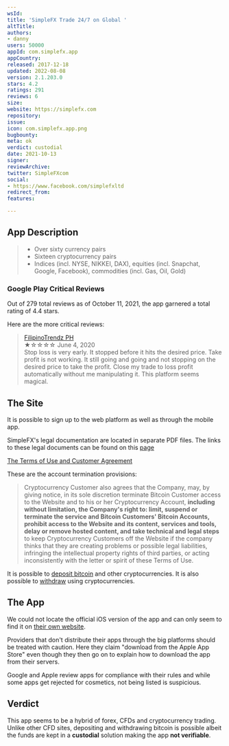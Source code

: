 ```yaml
---
wsId: 
title: 'SimpleFX Trade 24/7 on Global '
altTitle: 
authors:
- danny
users: 50000
appId: com.simplefx.app
appCountry: 
released: 2017-12-18
updated: 2022-08-08
version: 2.1.203.0
stars: 4.2
ratings: 291
reviews: 6
size: 
website: https://simplefx.com
repository: 
issue: 
icon: com.simplefx.app.png
bugbounty: 
meta: ok
verdict: custodial
date: 2021-10-13
signer: 
reviewArchive: 
twitter: SimpleFXcom
social:
- https://www.facebook.com/simplefxltd
redirect_from: 
features: 

---
```


## App Description

> - Over sixty currency pairs
> - Sixteen cryptocurrency pairs
> - Indices (incl. NYSE, NIKKEI, DAX), equities (incl. Snapchat, Google, Facebook),
commodities (incl. Gas, Oil, Gold)

### Google Play Critical Reviews

Out of 279 total reviews as of October 11, 2021, the app garnered a total rating of 4.4 stars.

Here are the more critical reviews:

> [FilipinoTrendz PH](https://play.google.com/store/apps/details?id=com.simplefx.app&reviewId=gp%3AAOqpTOEsWcI1JsKieqTcb0SAsYLRl4por-ZAUu3oZ9YT83m8cwzFpmf-pnIpSUTAuhj2YDMkwn-tjpZDyNWn_w)<br>
  ★☆☆☆☆ June 4, 2020 <br>
       Stop loss is very early. It stopped before it hits the desired price. Take profit is not working. It still going and going and not stopping on the desired price to take the profit. Close my trade to loss profit automatically without me manipulating it. This platform seems magical.

## The Site

It is possible to sign up to the web platform as well as through the mobile app. 

SimpleFX's legal documentation are located in separate PDF files. The links to these legal documents can be found on this [page](https://simplefx.com/terms-and-conditions/)

[The Terms of Use and Customer Agreement](https://simplefx.com/resources/SimpleFX_TermsOfUseAndCustomerAgreement.pdf)

These are the account termination provisions:

> Cryptocurrency Customer also agrees that the Company, may, by giving notice, in its sole discretion terminate Bitcoin Customer access to the Website and to his or her Cryptocurrency Account, **including without limitation, the Company's right to: limit, suspend or terminate the service and Bitcoin Customers' Bitcoin Accounts, prohibit access to the Website and its content, services and tools, delay or remove hosted content, and take technical and legal steps** to keep Cryptocurrency Customers off the Website if the company thinks that they are creating problems or possible legal liabilities, infringing the intellectual property rights of third parties, or acting inconsistently with the letter or spirit of these Terms of Use.

It is possible to [deposit bitcoin](https://simplefx.com/payments/) and other cryptocurrencies. It is also possible to [withdraw](https://blog.simplefx.com/how-to-withdraw-funds-with-simplefx) using cryptocurrencies.

## The App

We could not locate the official iOS version of the app and can only seem to find it on [their own website](https://simplefx.com/ios/).

<div class="alertBox"><div>
<p>Providers that don't distribute their apps through the big platforms
should be treated with caution. Here they claim "download from the Apple App
Store" even though they then go on to explain how to download the app from
their servers.</p>
<p>Google and Apple review apps for compliance with their rules and while some
apps get rejected for cosmetics, not being listed is suspicious.</p>
</div></div>

## Verdict

This app seems to be a hybrid of forex, CFDs and cryptocurrency trading. Unlike other CFD sites, depositing and withdrawing bitcoin is possible albeit the funds are kept in a **custodial** solution making the app **not verifiable**.


